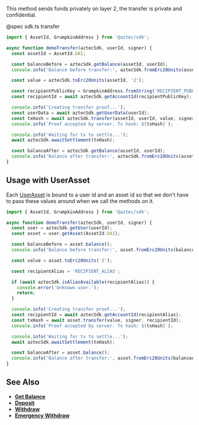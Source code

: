 This method sends funds privately on layer 2, the transfer is private and confidential.

@spec sdk.ts transfer

```js
import { AssetId, GrumpkinAddress } from '@aztec/sdk';

async function demoTransfer(aztecSdk, userId, signer) {
  const assetId = AssetId.DAI;

  const balanceBefore = aztecSdk.getBalance(assetId, userId);
  console.info('Balance before transfer:', aztecSdk.fromErc20Units(assetId, balanceBefore));

  const value = aztecSdk.toErc20Units(assetId, '2');

  const recipientPublicKey = GrumpkinAddress.fromString('RECIPIENT_PUBLIC_KEY');
  const recipientId = await aztecSdk.getAccountId(recipientPublicKey);

  console.info('Creating transfer proof...');
  const userData = await aztecSdk.getUserData(userId);
  const txHash = await aztecSdk.transfer(assetId, userId, value, signer, recipientId);
  console.info(`Proof accepted by server. Tx hash: ${txHash}`);

  console.info('Waiting for tx to settle...');
  await aztecSdk.awaitSettlement(txHash);

  const balanceAfter = aztecSdk.getBalance(assetId, userId);
  console.info('Balance after transfer:', aztecSdk.fromErc20Units(assetId, balanceAfter));
}
```

## Usage with UserAsset

Each [UserAsset](/#/Types/WalletSdkUserAsset) is bound to a user id and an asset id so that we don't have to pass these values around when we call the methods on it.

```js
import { AssetId, GrumpkinAddress } from '@aztec/sdk';

async function demoTransfer(aztecSdk, userId, signer) {
  const user = aztecSdk.getUser(userId);
  const asset = user.getAsset(AssetId.DAI);

  const balanceBefore = asset.balance();
  console.info('Balance before transfer:', asset.fromErc20Units(balanceBefore));

  const value = asset.toErc20Units('2');

  const recipientAlias = 'RECIPIENT_ALIAS';

  if (await aztecSdk.isAliasAvailable(recipientAlias)) {
    console.error('Unknown user.');
    return;
  }

  console.info('Creating transfer proof...');
  const recipientId = await aztecSdk.getAccountId(recipientAlias);
  const txHash = await asset.transfer(value, signer, recipientId);
  console.info(`Proof accepted by server. Tx hash: ${txHash}`);

  console.info('Waiting for tx to settle...');
  await aztecSdk.awaitSettlement(txHash);

  const balanceAfter = asset.balance();
  console.info('Balance after transfer:', asset.fromErc20Units(balanceAfter));
}
```

## See Also

- **[Get Balance](/#/ERC20%20Tokens/getBalance)**
- **[Deposit](/#/ERC20%20Tokens/deposit)**
- **[Withdraw](/#/ERC20%20Tokens/withdraw)**
- **[Emergency Withdraw](/#/ERC20%20Tokens/emergencyWithdraw)**
